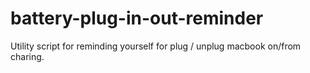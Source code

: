 # battery-plug-in-out-reminder
Utility script for reminding yourself for plug / unplug macbook on/from charing.
